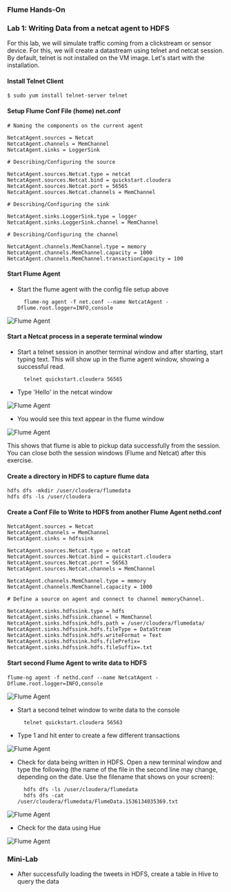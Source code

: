 ### Flume Hands-On

###  Lab 1: Writing Data from a netcat agent to HDFS

For this lab, we will simulate traffic coming from a clickstream or sensor device. For this, we will create a datastream using telnet and netcat session. By default, telnet is not installed on the VM image. Let's start with the installation.

#### Install Telnet Client 

	$ sudo yum install telnet-server telnet
			
#### Setup Flume Conf File (home) net.conf

	# Naming the components on the current agent

	NetcatAgent.sources = Netcat
	NetcatAgent.channels = MemChannel
	NetcatAgent.sinks = LoggerSink

	# Describing/Configuring the source

	NetcatAgent.sources.Netcat.type = netcat
	NetcatAgent.sources.Netcat.bind = quickstart.cloudera
	NetcatAgent.sources.Netcat.port = 56565
	NetcatAgent.sources.Netcat.channels = MemChannel

	# Describing/Configuring the sink
	
	NetcatAgent.sinks.LoggerSink.type = logger
	NetcatAgent.sinks.LoggerSink.channel = MemChannel
	
	# Describing/Configuring the channel
	
	NetcatAgent.channels.MemChannel.type = memory
	NetcatAgent.channels.MemChannel.capacity = 1000
	NetcatAgent.channels.MemChannel.transactionCapacity = 100
	
#### Start Flume Agent

* Start the flume agent with the config file setup above

		flume-ng agent -f net.conf --name NetcatAgent -Dflume.root.logger=INFO,console
	
![Flume Agent](../images/flume/flume1.jpg)		
#### Start a Netcat process in a seperate terminal window

* Start a telnet session in another terminal window and after starting, start typing text. This will show up in the flume agent window, showing a successful read. 

		telnet quickstart.cloudera 56565
		
* Type 'Hello' in the netcat window

![Flume Agent](../images/flume/flume2.jpg)

* You would see this text appear in the flume window

![Flume Agent](../images/flume/flume3.jpg)

This shows that flume is able to pickup data successfully from the session. You can close both the session windows (Flume and Netcat) after this exercise.

#### Create a directory in HDFS to capture flume data

	hdfs dfs -mkdir /user/cloudera/flumedata
	hdfs dfs -ls /user/cloudera
	
#### Create a Conf File to Write to HDFS from another Flume Agent nethd.conf

	NetcatAgent.sources = Netcat
	NetcatAgent.channels = MemChannel
	NetcatAgent.sinks = hdfssink
	
	NetcatAgent.sources.Netcat.type = netcat
	NetcatAgent.sources.Netcat.bind = quickstart.cloudera
	NetcatAgent.sources.Netcat.port = 56563
	NetcatAgent.sources.Netcat.channels = MemChannel
	
	NetcatAgent.channels.MemChannel.type = memory
	NetcatAgent.channels.MemChannel.capacity = 1000
	
	# Define a source on agent and connect to channel memoryChannel. 
	
	NetcatAgent.sinks.hdfssink.type = hdfs 
	NetcatAgent.sinks.hdfssink.channel = MemChannel 
	NetcatAgent.sinks.hdfssink.hdfs.path = /user/cloudera/flumedata/
	NetcatAgent.sinks.hdfssink.hdfs.fileType = DataStream
	NetcatAgent.sinks.hdfssink.hdfs.writeFormat = Text
	NetcatAgent.sinks.hdfssink.hdfs.filePrefix=
	NetcatAgent.sinks.hdfssink.hdfs.fileSuffix=.txt


#### Start second Flume Agent to write data to HDFS

	flume-ng agent -f nethd.conf --name NetcatAgent -Dflume.root.logger=INFO,console
	
![Flume Agent](../images/flume/flume4a.jpg)

* Start a second telnet window to write data to the console
	
		telnet quickstart.cloudera 56563
		
* Type 1 and hit enter to create a few different transactions
		
![Flume Agent](../images/flume/flume4b.jpg)

* Check for data being written in HDFS. Open a new terminal window and type the following (the name of the file in the second line may change, depending on the date. Use the filename that shows on your screen):

		hdfs dfs -ls /user/cloudera/flumedata
		hdfs dfs -cat /user/cloudera/flumedata/FlumeData.1536134035369.txt

![Flume Agent](../images/flume/flume6.jpg)

* Check for the data using Hue

![Flume Agent](../images/flume/flume5.jpg)

### Mini-Lab

* After successfully loading the tweets in HDFS, create a table in Hive to query the data 
